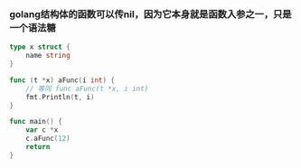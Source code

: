 ### golang结构体的函数可以传nil，因为它本身就是函数入参之一，只是一个语法糖

```go
type x struct {
	name string
}

func (t *x) aFunc(i int) {
    // 等同 func aFunc(t *x, i int)
	fmt.Println(t, i)
}

func main() {
	var c *x
	c.aFunc(12)
	return
}
```


